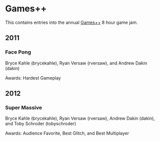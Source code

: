 # Games++
This contains entries into the annual [Games++](http://www.driftstation.org/gamesplusplus/) 8 hour game jam.

## 2011
### Face Pong 
Bryce Kahle (brycekahle), Ryan Versaw (rversaw), and Andrew Dakin (dakin)

Awards: Hardest Gameplay

## 2012
### Super Massive
Bryce Kahle (brycekahle), Ryan Versaw (rversaw), Andrew Dakin (dakin), and Toby Schroder (tobyschroder)

Awards: Audience Favorite, Best Glitch, and Best Multiplayer



